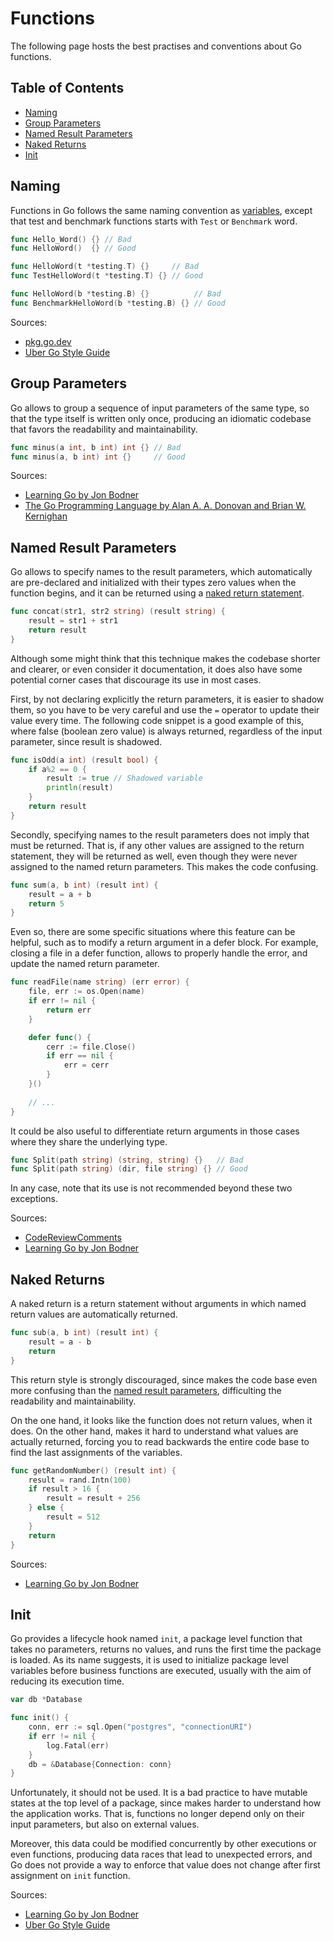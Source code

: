 # Functions

The following page hosts the best practises and conventions about Go functions.

## Table of Contents

- [Naming](functions.md#naming)
- [Group Parameters](functions.md#group-parameters)
- [Named Result Parameters](functions.md#named-result-parameters)
- [Naked Returns](functions.md#naked-returns)
- [Init](functions.md#init)

## Naming

Functions in Go follows the same naming convention as [variables](program-structure.md#variables---naming), except that
test and benchmark functions starts with ```Test``` or ```Benchmark``` word.

```go
func Hello_Word() {} // Bad
func HelloWord()  {} // Good

func HelloWord(t *testing.T) {}     // Bad
func TestHelloWord(t *testing.T) {} // Good

func HelloWord(b *testing.B) {}          // Bad
func BenchmarkHelloWord(b *testing.B) {} // Good
```

Sources:

- [pkg.go.dev](https://pkg.go.dev/testing)
- [Uber Go Style Guide](https://github.com/uber-go/guide/blob/master/style.md#function-names)

## Group Parameters

Go allows to group a sequence of input parameters of the same type, so that the type itself is written only
once, producing an idiomatic codebase that favors the readability and maintainability.

```go
func minus(a int, b int) int {} // Bad
func minus(a, b int) int {}     // Good
```

Sources:

- [Learning Go by Jon Bodner](https://www.oreilly.com/library/view/learning-go/9781492077206/)
- [The Go Programming Language by Alan A. A. Donovan and Brian W. Kernighan](https://www.gopl.io)

## Named Result Parameters

Go allows to specify names to the result parameters, which automatically are pre-declared and initialized with their
types zero values when the function begins, and it can be returned using a [naked return statement](#naked-returns).

```go
func concat(str1, str2 string) (result string) {
	result = str1 + str1
	return result
}
```

Although some might think that this technique makes the codebase shorter and clearer, or even consider it documentation,
it does also have some potential corner cases that discourage its use in most cases.

First, by not declaring explicitly the return parameters, it is easier to shadow them, so you have to be very careful
and use the ```=``` operator to update their value every time. The following code snippet is a good example of this,
where false (boolean zero value) is always returned, regardless of the input parameter, since result is shadowed.

```go
func isOdd(a int) (result bool) {
	if a%2 == 0 {
		result := true // Shadowed variable
		println(result)
	}
	return result
}
```

Secondly, specifying names to the result parameters does not imply that must be returned. That is, if any other values
are assigned to the return statement, they will be returned as well, even though they were never assigned to the named
return parameters. This makes the code confusing.

```go
func sum(a, b int) (result int) {
	result = a + b
	return 5
}
```

Even so, there are some specific situations where this feature can be helpful, such as to modify a return argument in a
defer block. For example, closing a file in a defer function, allows to properly handle the error, and update the named
return parameter.

```go
func readFile(name string) (err error) {
	file, err := os.Open(name)
	if err != nil {
		return err
	}

	defer func() {
		cerr := file.Close()
		if err == nil {
			err = cerr
		}
	}()
    
    // ...
}
```

It could be also useful to differentiate return arguments in those cases where they share the underlying type.

```go
func Split(path string) (string, string) {}   // Bad
func Split(path string) (dir, file string) {} // Good
```

In any case, note that its use is not recommended beyond these two exceptions.

Sources:

- [CodeReviewComments](https://github.com/golang/go/wiki/CodeReviewComments#named-result-parameters)
- [Learning Go by Jon Bodner](https://www.oreilly.com/library/view/learning-go/9781492077206/)

## Naked Returns

A naked return is a return statement without arguments in which named return values are automatically returned.

```go
func sub(a, b int) (result int) {
	result = a - b
	return
}
```

This return style is strongly discouraged, since makes the code base even more confusing than the [named result
parameters](#named-result-parameters), difficulting the readability and maintainability.

On the one hand, it looks like the function does not return values, when it does. On the other hand, makes it hard to
understand what values are actually returned, forcing you to read backwards the entire code base to find the last
assignments of the variables.

```go
func getRandomNumber() (result int) {
	result = rand.Intn(100)
	if result > 16 {
		result = result + 256
	} else {
		result = 512
	}
	return
}
```

Sources:

- [Learning Go by Jon Bodner](https://www.oreilly.com/library/view/learning-go/9781492077206/)

## Init

Go provides a lifecycle hook named ```init```, a package level function that takes no parameters, returns no values, and
runs the first time the package is loaded. As its name suggests, it is used to initialize package level variables before
business functions are executed, usually with the aim of reducing its execution time.

```go
var db *Database

func init() {
	conn, err := sql.Open("postgres", "connectionURI")
	if err != nil {
		log.Fatal(err)
	}
	db = &Database{Connection: conn}
}
```

Unfortunately, it should not be used. It is a bad practice to have mutable states at the top level of a package, since
makes harder to understand how the application works. That is, functions no longer depend only on their input
parameters, but also on external values.

Moreover, this data could be modified concurrently by other executions or even functions, producing data races that lead
to unexpected errors, and Go does not provide a way to enforce that value does not change after first assignment
on ```init``` function.

Sources:

- [Learning Go by Jon Bodner](https://www.oreilly.com/library/view/learning-go/9781492077206/)
- [Uber Go Style Guide](https://github.com/uber-go/guide/blob/master/style.md#avoid-init)